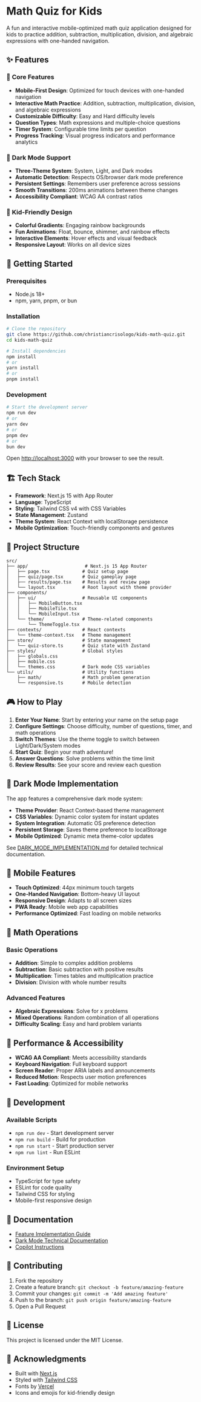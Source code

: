 # Math Quiz for Kids

A fun and interactive mobile-optimized math quiz application designed for kids to practice addition, subtraction, multiplication, division, and algebraic expressions with one-handed navigation.

## ✨ Features

### 🎯 **Core Features**
- **Mobile-First Design**: Optimized for touch devices with one-handed navigation
- **Interactive Math Practice**: Addition, subtraction, multiplication, division, and algebraic expressions
- **Customizable Difficulty**: Easy and Hard difficulty levels
- **Question Types**: Math expressions and multiple-choice questions
- **Timer System**: Configurable time limits per question
- **Progress Tracking**: Visual progress indicators and performance analytics

### 🌙 **Dark Mode Support**
- **Three-Theme System**: System, Light, and Dark modes
- **Automatic Detection**: Respects OS/browser dark mode preference
- **Persistent Settings**: Remembers user preference across sessions
- **Smooth Transitions**: 200ms animations between theme changes
- **Accessibility Compliant**: WCAG AA contrast ratios

### 🎨 **Kid-Friendly Design**
- **Colorful Gradients**: Engaging rainbow backgrounds
- **Fun Animations**: Float, bounce, shimmer, and rainbow effects
- **Interactive Elements**: Hover effects and visual feedback
- **Responsive Layout**: Works on all device sizes

## 🚀 Getting Started

### Prerequisites
- Node.js 18+ 
- npm, yarn, pnpm, or bun

### Installation

```bash
# Clone the repository
git clone https://github.com/christiancrisologo/kids-math-quiz.git
cd kids-math-quiz

# Install dependencies
npm install
# or
yarn install
# or
pnpm install
```

### Development

```bash
# Start the development server
npm run dev
# or
yarn dev
# or
pnpm dev
# or
bun dev
```

Open [http://localhost:3000](http://localhost:3000) with your browser to see the result.

## 🏗️ Tech Stack

- **Framework**: Next.js 15 with App Router
- **Language**: TypeScript
- **Styling**: Tailwind CSS v4 with CSS Variables
- **State Management**: Zustand
- **Theme System**: React Context with localStorage persistence
- **Mobile Optimization**: Touch-friendly components and gestures

## 📁 Project Structure

```
src/
├── app/                     # Next.js 15 App Router
│   ├── page.tsx            # Quiz setup page
│   ├── quiz/page.tsx       # Quiz gameplay page
│   ├── results/page.tsx    # Results and review page
│   └── layout.tsx          # Root layout with theme provider
├── components/
│   ├── ui/                 # Reusable UI components
│   │   ├── MobileButton.tsx
│   │   ├── MobileTile.tsx
│   │   └── MobileInput.tsx
│   └── theme/              # Theme-related components
│       └── ThemeToggle.tsx
├── contexts/               # React contexts
│   └── theme-context.tsx   # Theme management
├── store/                  # State management
│   └── quiz-store.ts       # Quiz state with Zustand
├── styles/                 # Global styles
│   ├── globals.css
│   ├── mobile.css
│   └── themes.css          # Dark mode CSS variables
└── utils/                  # Utility functions
    ├── math/               # Math problem generation
    └── responsive.ts       # Mobile detection
```

## 🎮 How to Play

1. **Enter Your Name**: Start by entering your name on the setup page
2. **Configure Settings**: Choose difficulty, number of questions, timer, and math operations
3. **Switch Themes**: Use the theme toggle to switch between Light/Dark/System modes
4. **Start Quiz**: Begin your math adventure!
5. **Answer Questions**: Solve problems within the time limit
6. **Review Results**: See your score and review each question

## 🌙 Dark Mode Implementation

The app features a comprehensive dark mode system:

- **Theme Provider**: React Context-based theme management
- **CSS Variables**: Dynamic color system for instant updates
- **System Integration**: Automatic OS preference detection
- **Persistent Storage**: Saves theme preference to localStorage
- **Mobile Optimized**: Dynamic meta theme-color updates

See [DARK_MODE_IMPLEMENTATION.md](./DARK_MODE_IMPLEMENTATION.md) for detailed technical documentation.

## 📱 Mobile Features

- **Touch Optimized**: 44px minimum touch targets
- **One-Handed Navigation**: Bottom-heavy UI layout
- **Responsive Design**: Adapts to all screen sizes
- **PWA Ready**: Mobile web app capabilities
- **Performance Optimized**: Fast loading on mobile networks

## 🧮 Math Operations

### Basic Operations
- **Addition**: Simple to complex addition problems
- **Subtraction**: Basic subtraction with positive results
- **Multiplication**: Times tables and multiplication practice
- **Division**: Division with whole number results

### Advanced Features
- **Algebraic Expressions**: Solve for x problems
- **Mixed Operations**: Random combination of all operations
- **Difficulty Scaling**: Easy and hard problem variants

## 🎯 Performance & Accessibility

- **WCAG AA Compliant**: Meets accessibility standards
- **Keyboard Navigation**: Full keyboard support
- **Screen Reader**: Proper ARIA labels and announcements
- **Reduced Motion**: Respects user motion preferences
- **Fast Loading**: Optimized for mobile networks

## 🔧 Development

### Available Scripts
- `npm run dev` - Start development server
- `npm run build` - Build for production
- `npm run start` - Start production server
- `npm run lint` - Run ESLint

### Environment Setup
- TypeScript for type safety
- ESLint for code quality
- Tailwind CSS for styling
- Mobile-first responsive design

## 📖 Documentation

- [Feature Implementation Guide](./.github/prompts/feature-03-dark-mode.md)
- [Dark Mode Technical Documentation](./DARK_MODE_IMPLEMENTATION.md)
- [Copilot Instructions](./.github/instructions/copilot-instructions.md)

## 🤝 Contributing

1. Fork the repository
2. Create a feature branch: `git checkout -b feature/amazing-feature`
3. Commit your changes: `git commit -m 'Add amazing feature'`
4. Push to the branch: `git push origin feature/amazing-feature`
5. Open a Pull Request

## 📄 License

This project is licensed under the MIT License.

## 🙏 Acknowledgments

- Built with [Next.js](https://nextjs.org/)
- Styled with [Tailwind CSS](https://tailwindcss.com/)
- Fonts by [Vercel](https://vercel.com/font)
- Icons and emojis for kid-friendly design
